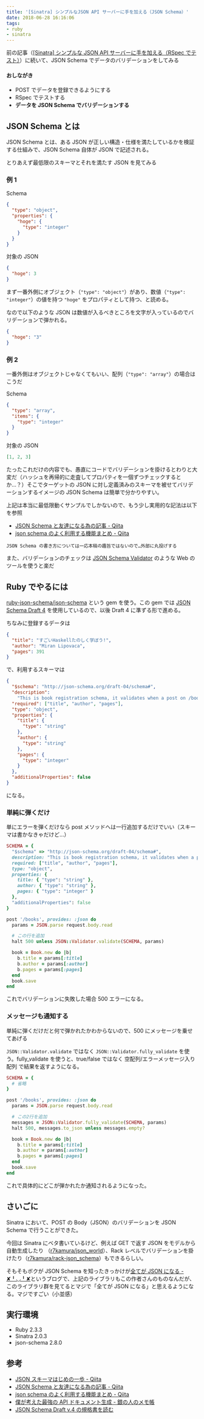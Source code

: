 ```yaml
---
title: '[Sinatra] シンプルなJSON API サーバーに手を加える（JSON Schema）'
date: 2018-06-28 16:16:06
tags:
- ruby
- sinatra
---
```


前の記事（[[Sinatra] シンプルな JSON API サーバーに手を加える（RSpec でテスト）](https://t-kojima.github.io/2018/06/26/0021-sinatra-simple-json-api-3/)）に続いて、JSON Schema でデータのバリデーションをしてみる

#### おしながき

- POST でデータを登録できるようにする
- RSpec でテストする
- **データを JSON Schema でバリデーションする**

<!-- more -->

## JSON Schema とは

JSON Schema とは、ある JSON が正しい構造・仕様を満たしているかを検証する仕組みで、JSON Schema 自体が JSON で記述される。

とりあえず最低限のスキーマとそれを満たす JSON を見てみる

### 例 1

Schema

```json
{
  "type": "object",
  "properties": {
    "hoge": {
      "type": "integer"
    }
  }
}
```

対象の JSON

```json
{
  "hoge": 3
}
```

まず一番外側にオブジェクト（`"type": "object"`）があり、数値（`"type": "integer"`）の値を持つ `"hoge"` をプロパティとして持つ、と読める。

なので以下のような JSON は数値が入るべきところを文字が入っているのでバリデーションで弾かれる。

```json
{
  "hoge": "3"
}
```

### 例 2

一番外側はオブジェクトじゃなくてもいい、配列（`"type": "array"`）の場合はこうだ

Schema

```json
{
  "type": "array",
  "items": {
    "type": "integer"
  }
}
```

対象の JSON

```json
[1, 2, 3]
```

たったこれだけの内容でも、愚直にコードでバリデーションを掛けるとわりと大変だ（ハッシュを再帰的に走査してプロパティを一個ずつチェックするとか…？）そこでターゲットの JSON に対し定義済みのスキーマを被せてバリデーションするイメージの JSON Schema は簡単で分かりやすい。

上記は本当に最低限動くサンプルでしかないので、もう少し実用的な記法は以下を参照

- [JSON Schema と友達になる為の記事 - Qiita](https://qiita.com/arumi8go/items/a9530cbd39ff545a7bbb)
- [json schema のよく利用する機能まとめ - Qiita](https://qiita.com/dorachan1029/items/57b86116ae67e94ee1ff)

`JSON Schema の書き方については一応本稿の趣旨ではないので…外部に丸投げする`

また、バリデーションのチェックは [JSON Schema Validator](https://www.jsonschemavalidator.net/) のような Web のツールを使うと楽だ

## Ruby でやるには

[ruby-json-schema/json-schema](https://github.com/ruby-json-schema/json-schema) という gem を使う。この gem では [JSON Schema Draft 4](https://tools.ietf.org/html/draft-zyp-json-schema-04) を使用しているので、以後 Draft 4 に準ずる形で進める。

ちなみに登録するデータは

```json
{
  "title": "すごいHaskellたのしく学ぼう!",
  "author": "Miran Lipovaca",
  "pages": 391
}
```

で、利用するスキーマは

```json
{
  "$schema": "http://json-schema.org/draft-04/schema#",
  "description":
    "This is book registration schema, it validates when a post on /books.",
  "required": ["title", "author", "pages"],
  "type": "object",
  "properties": {
    "title": {
      "type": "string"
    },
    "author": {
      "type": "string"
    },
    "pages": {
      "type": "integer"
    }
  },
  "additionalProperties": false
}
```

になる。

### 単純に弾くだけ

単にエラーを弾くだけなら post メソッドへは一行追加するだけでいい（スキーマは書かなきゃだけど…）

```ruby
SCHEMA = {
  "$schema" => "http://json-schema.org/draft-04/schema#",
  description: "This is book registration schema, it validates when a post on /books.",
  required: ["title", "author", "pages"],
  type: "object",
  properties: {
    title: { "type": "string" },
    author: { "type": "string" },
    pages: { "type": "integer" }
  },
  "additionalProperties": false
}

post '/books', provides: :json do
  params = JSON.parse request.body.read

  # この行を追加
  halt 500 unless JSON::Validator.validate(SCHEMA, params)

  book = Book.new do |b|
    b.title = params[:title]
    b.author = params[:author]
    b.pages = params[:pages]
  end
  book.save
end
```

これでバリデーションに失敗した場合 500 エラーになる。

### メッセージも通知する

単純に弾くだけだと何で弾かれたかわからないので、500 にメッセージを乗せてあげる

`JSON::Validator.validate` ではなく `JSON::Validator.fully_validate` を使う。fully_validate を使うと、true/false ではなく 空配列/エラーメッセージ入り配列 で結果を返すようになる。

```ruby
SCHEMA = {
  # 省略
}

post '/books', provides: :json do
  params = JSON.parse request.body.read

  # この2行を追加
  messages = JSON::Validator.fully_validate(SCHEMA, params)
  halt 500, messages.to_json unless messages.empty?

  book = Book.new do |b|
    b.title = params[:title]
    b.author = params[:author]
    b.pages = params[:pages]
  end
  book.save
end
```

これで具体的にどこが弾かれたか通知されるようになった。

## さいごに

Sinatra において、POST の Body（JSON）のバリデーションを JSON Schema で行うことができた。

今回は Sinatra にベタ書いているけど、例えば GET で返す JSON をモデルから自動生成したり
（[r7kamura/json_world](https://github.com/r7kamura/json_world)）、Rack レベルでバリデーションを掛けたり（[r7kamura/rack-json_schema](https://github.com/r7kamura/rack-json_schema#rackjsonschemarequestvalidation)）もできるらしい。

そもそもボクが JSON Schema を知ったきっかけが[全てが JSON になる - ✘╹◡╹✘](http://r7kamura.hatenablog.com/entry/2014/06/10/023433)というブログで、上記のライブラリもこの作者さんのものなんだが、このライブラリ群を見てるとマジで「全てが JSON になる」と思えるようになる。マジですごい（小並感）

## 実行環境

- Ruby 2.3.3
- Sinatra 2.0.3
- json-schema 2.8.0

## 参考

- [JSON スキーマはじめの一歩 - Qiita](https://qiita.com/sagaraya/items/115c15c0df3e84ecbc7f)
- [JSON Schema と友達になる為の記事 - Qiita](https://qiita.com/arumi8go/items/a9530cbd39ff545a7bbb)
- [json schema のよく利用する機能まとめ - Qiita](https://qiita.com/dorachan1029/items/57b86116ae67e94ee1ff)
- [僕が考えた最強の API ドキュメント生成 - 銀の人のメモ帳](https://gin0606.hatenablog.com/entry/2016/02/16/144910)
- [JSON Schema Draft v.4 の規格書を読む](http://blog.wktk.co.jp/ja/entry/2016/01/19/json-schema-draft-v4)
